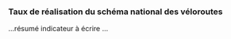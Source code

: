 <h3 class="mb-2">
 Taux de réalisation du schéma national des véloroutes
</h3>
<p>

...résumé indicateur à écrire ...

</p>

